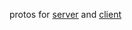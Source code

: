 protos for [server](https://github.com/danilBogo/server) and [client](https://github.com/danilBogo/client)
